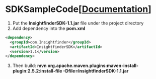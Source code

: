 
# SDKSampleCode[[Documentation](https://docs.google.com/document/d/1ByY8jCDN6e2s2A3IFHWlU_ur-wFMTBgAw3_7qpAKHbg/edit#heading=h.razemzadmvvm)]
1. Put the **InsightfinderSDK-1.1.jar** file under the project directory
2. Add dependency into the **pom.xml**
  ```xml
  <dependency>
    <groupId>com.Insightfinder</groupId>
    <artifactId>InsightfinderSDK</artifactId>
    <version>1.1</version>
  </dependency>
  ```
3. Then build: **mvn org.apache.maven.plugins:maven-install-plugin:2.5.2:install-file -Dfile=InsightfinderSDK-1.1.jar**


